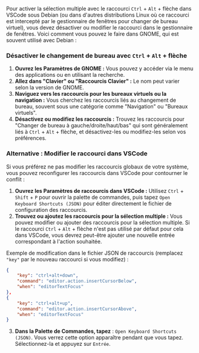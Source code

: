 Pour activer la sélection multiple avec le raccourci `Ctrl` + `Alt` + flèche dans VSCode sous Debian (ou dans d'autres distributions Linux où ce raccourci est intercepté par le gestionnaire de fenêtres pour changer de bureau virtuel), vous devez désactiver ou modifier le raccourci dans le gestionnaire de fenêtres. Voici comment vous pouvez le faire dans GNOME, qui est souvent utilisé avec Debian :

### Désactiver le changement de bureau avec `Ctrl` + `Alt` + flèche
1. **Ouvrez les Paramètres de GNOME :** Vous pouvez y accéder via le menu des applications ou en utilisant la recherche.
2. **Allez dans "Clavier" ou "Raccourcis Clavier" :** Le nom peut varier selon la version de GNOME.
3. **Naviguez vers les raccourcis pour les bureaux virtuels ou la navigation :** Vous cherchez les raccourcis liés au changement de bureau, souvent sous une catégorie comme "Navigation" ou "Bureaux virtuels".
4. **Désactivez ou modifiez les raccourcis :** Trouvez les raccourcis pour "Changer de bureau à gauche/droite/haut/bas" qui sont généralement liés à `Ctrl` + `Alt` + flèche, et désactivez-les ou modifiez-les selon vos préférences.

### Alternative : Modifier le raccourci dans VSCode
Si vous préférez ne pas modifier les raccourcis globaux de votre système, vous pouvez reconfigurer les raccourcis dans VSCode pour contourner le conflit :

1. **Ouvrez les Paramètres de raccourcis dans VSCode :** Utilisez `Ctrl` + `Shift` + `P` pour ouvrir la palette de commandes, puis tapez `Open Keyboard Shortcuts (JSON)` pour éditer directement le fichier de configuration des raccourcis.
2. **Trouvez ou ajoutez les raccourcis pour la sélection multiple :** Vous pouvez modifier ou ajouter des raccourcis pour la sélection multiple. Si le raccourci `Ctrl` + `Alt` + flèche n'est pas utilisé par défaut pour cela dans VSCode, vous devrez peut-être ajouter une nouvelle entrée correspondant à l'action souhaitée.

Exemple de modification dans le fichier JSON de raccourcis (remplacez `"key"` par le nouveau raccourci si vous modifiez) :

```json
{
    "key": "ctrl+alt+down",
    "command": "editor.action.insertCursorBelow",
    "when": "editorTextFocus"
},
{
    "key": "ctrl+alt+up",
    "command": "editor.action.insertCursorAbove",
    "when": "editorTextFocus"
}
```

3. **Dans la Palette de Commandes, tapez** : `Open Keyboard Shortcuts (JSON)`. Vous verrez cette option apparaître pendant que vous tapez. Sélectionnez-la et appuyez sur `Entrée`.

